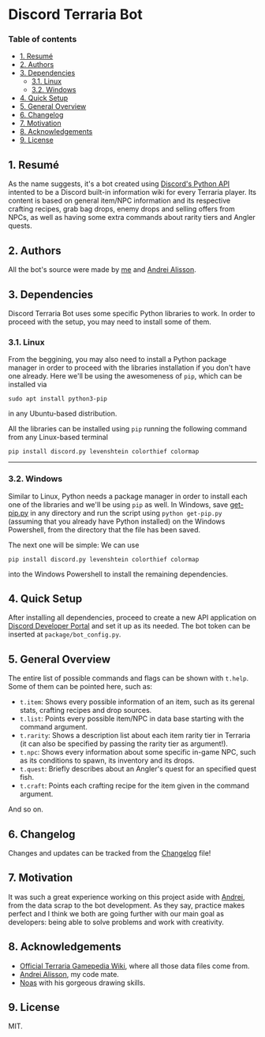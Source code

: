 # Discord Terraria Bot

### Table of contents
- [1. Resumé](#1-resumé)
- [2. Authors](#2-authors)
- [3. Dependencies](#3-dependencies)
  * [3.1. Linux](#31-linux)
  * [3.2. Windows](#32-windows)
- [4. Quick Setup](#4-quick-setup)
- [5. General Overview](#5-general-overview)
- [6. Changelog](#6-changelog)
- [7. Motivation](#7-motivation)
- [8. Acknowledgements](#8-acknowledgements)
- [9. License](#9-license) 


## 1. Resumé
As the name suggests, it's a bot created using [Discord's Python API](https://discord.com/developers/docs/intro) intented to be a Discord built-in information wiki for every Terraria player. Its content is based on general item/NPC information and its respective crafting recipes, grab bag drops, enemy drops and selling offers from NPCs, as well as having some extra commands about rarity tiers and Angler quests.

## 2. Authors
All the bot's source were made by [me](https://github.com/natan-dot-com) and [Andrei Alisson](https://github.com/AndreiAlisson).

## 3. Dependencies
Discord Terraria Bot uses some specific Python libraries to work. In order to proceed with the setup, you may need to install some of them. 

### 3.1. Linux
From the beggining, you may also need to install a Python package manager in order to proceed with the libraries installation if you don't have one already. Here we'll be using the awesomeness of ```pip```, which can be installed via
```
sudo apt install python3-pip
```
in any Ubuntu-based distribution.

All the libraries can be installed using ```pip``` running the following command from any Linux-based terminal
```
pip install discord.py levenshtein colorthief colormap
```
---

### 3.2. Windows
Similar to Linux, Python needs a package manager in order to install each one of the libraries and we'll be using ```pip``` as well. In Windows, save [get-pip.py](https://bootstrap.pypa.io/get-pip.py) in any directory and run the script using ```python get-pip.py``` (assuming that you already have Python installed) on the Windows Powershell, from the directory that the file has been saved.

The next one will be simple: We can use
```
pip install discord.py levenshtein colorthief colormap
```
into the Windows Powershell to install the remaining dependencies.

## 4. Quick Setup
After installing all dependencies, proceed to create a new API application on [Discord Developer Portal](https://discord.com/developers/applications) and set it up as its needed. The bot token can be inserted at ```package/bot_config.py```.

## 5. General Overview
The entire list of possible commands and flags can be shown with ```t.help```. Some of them can be pointed here, such as:

* ```t.item```: Shows every possible information of an item, such as its gerenal stats, crafting recipes and drop sources.
* ```t.list```: Points every possible item/NPC in data base starting with the command argument.
* ```t.rarity```: Shows a description list about each item rarity tier in Terraria (it can also be specified by passing the rarity tier as argument!).
* ```t.npc```: Shows every information about some specific in-game NPC, such as its conditions to spawn, its inventory and its drops.
* ```t.quest```: Briefly describes about an Angler's quest for an specified quest fish.
* ```t.craft```: Points each crafting recipe for the item given in the command argument.

And so on.

## 6. Changelog
Changes and updates can be tracked from the [Changelog]() file!

## 7. Motivation
It was such a great experience working on this project aside with [Andrei](https://github.com/AndreiAlisson), from the data scrap to the bot development. As they say, practice makes perfect and I think we both are going further with our main goal as developers: being able to solve problems and work with creativity.

## 8. Acknowledgements
* [Official Terraria Gamepedia Wiki](https://terraria.fandom.com/wiki/), where all those data files come from.
* [Andrei Alisson](https://github.com/AndreiAlisson), my code mate.
* [Noas](https://www.instagram.com/noas.z/) with his gorgeous drawing skills.

## 9. License
MIT.
